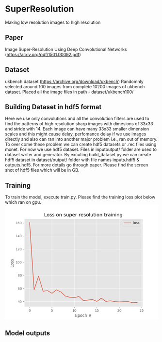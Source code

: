 # SuperResolution
Making low resolution images to high resolution

## Paper
Image Super-Resolution Using Deep Convolutional Networks (https://arxiv.org/pdf/1501.00092.pdf)

## Dataset
ukbench dataset (https://archive.org/download/ukbench)
Randomnly selected around 100 images from complete 10200 images of ukbench dataset. Placed all the image files in path - dataset/ukbench100/

## Building Dataset in hdf5 format
Here we use only convolutions and all the convolution filters are used to find the patterns of high resolution sharp images with dimesions of 33x33 and stride with 14. Each image can have many 33x33 smaller dimension scales and this might cause delay, perfomance delay if we use images directly and also can ran into another major problem i.e., ran out of memory. To over come these problem we can create hdf5 datasets or .rec files using mxnet. For now we use hdf5 dataset. Files in inputoutput/ folder are used to dataset writer and generator.
By excuting build_dataset.py we can create hdf5 dataset in dataset/output/ folder with file names inputs.hdf5 & outputs.hdf5. For more details go through paper. 
Please find the screen shot of hdf5 files which will be in GB.

## Training 
To train the model, execute train.py. Please find the training loss plot below which ran on gpu. 
![](dataset/output/plot.png)

## Model outputs

